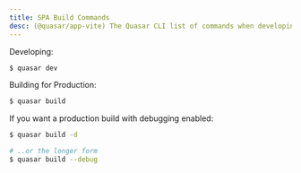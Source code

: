 ```yaml
---
title: SPA Build Commands
desc: (@quasar/app-vite) The Quasar CLI list of commands when developing or building a single page application.
---
```


Developing:

```bash
$ quasar dev
```

Building for Production:

```bash
$ quasar build
```

If you want a production build with debugging enabled:

```bash
$ quasar build -d

# ..or the longer form
$ quasar build --debug
```
